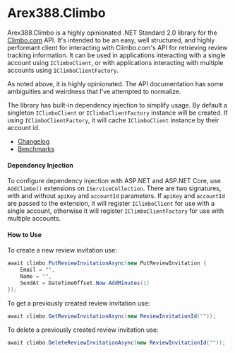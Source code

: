 # Arex388.Climbo

Arex388.Climbo is a highly opinionated .NET Standard 2.0 library for the [Climbo.com](https://climbo.com) API. It's intended to be an easy, well structured, and highly performant client for interacting with Climbo.com's API for retrieving review tracking information. It can be used in applications interacting with a single account using `IClimboClient`, or with applications interacting with multiple accounts using `IClimboClientFactory`.

As noted above, it is highly opinionated. The API documentation has some ambiguities and weirdness that I've attempted to normalize.

The library has built-in dependency injection to simplify usage. By default a singleton `IClimboClient` or `IClimboClientFactory` instance will be created. If using `IClimboClientFactory`, it will cache `IClimboClient` instance by their account id.

- [Changelog](CHANGELOG.md)
- [Benchmarks](BENCHMARKS.md)



#### Dependency Injection

To configure dependency injection with ASP.NET and ASP.NET Core, use `AddClimbo()` extensions on `IServiceCollection`. There are two signatures, with and without `apiKey` and `accountId` parameters. If `apiKey` and `accountId` are passed to the extension, it will register `IClimboClient` for use with a single account, otherwise it will register `IClimboClientFactory` for use with multiple accounts.



#### How to Use

To create a new review invitation use:

```c#
await climbo.PutReviewInvitationAsync(new PutReviewInvitation {
    Email = "",
    Name = "",
    SendAt = DateTimeOffset.Now.AddMinutes(1)
});
```

To get a previously created review invitation use:

```c#
await climbo.GetReviewInvitationAsync(new ReviewInvitationId(""));
```

To delete a previously created review invitation use:

```c#
await climbo.DeleteReviewInvitationAsync(new ReviewInvitationId(""));
```

